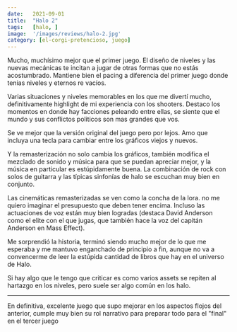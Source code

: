 ```yaml
---
date:   2021-09-01
title:  "Halo 2"
tags:   [halo, ]
image:  '/images/reviews/halo-2.jpg'
category: [el-corgi-pretencioso, juego]
---
```

Mucho, muchísimo mejor que el primer juego. El diseño de niveles y las nuevas mecánicas te incitan a jugar de otras formas que no estás acostumbrado. Mantiene bien el pacing a diferencia del primer juego donde tenias niveles y eternos re vacíos.

Varias situaciones y niveles memorables en los que me divertí mucho, definitivamente highlight de mi experiencia con los shooters. Destaco los momentos en donde hay facciones peleando entre ellas, se siente que el mundo y sus conflictos politicos son mas grandes que vos.

Se ve mejor que la versión original del juego pero por lejos. Amo que incluya una tecla para cambiar entre los gráficos viejos y nuevos.

Y la remasterización no solo cambia los gráficos, también modifica el mezclado de sonido y música para que se puedan apreciar mejor, y la música en particular es estúpidamente buena. La combinación de rock con solos de guitarra y las típicas sinfonías de halo se escuchan muy bien en conjunto.

Las cinemáticas remasterizadas se ven como la concha de la lora. no me quiero imaginar el presupuesto que deben tener encima. Incluso las actuaciones de voz están muy bien logradas (destaca David Anderson como el elite con el que jugas, que también hace la voz del capitán Anderson en Mass Effect).

Me sorprendió la historia, terminó siendo mucho mejor de lo que me esperaba y me mantuvo enganchado de principio a fin, aunque no va a convencerme de leer la estúpida cantidad de libros que hay en el universo de Halo.

Si hay algo que le tengo que criticar es como varios assets se repiten al hartazgo en los niveles, pero suele ser algo común en los halo.

<hr>

En definitiva, excelente juego que supo mejorar en los aspectos flojos del anterior, cumple muy bien su rol narrativo para preparar todo para el "final" en el tercer juego
